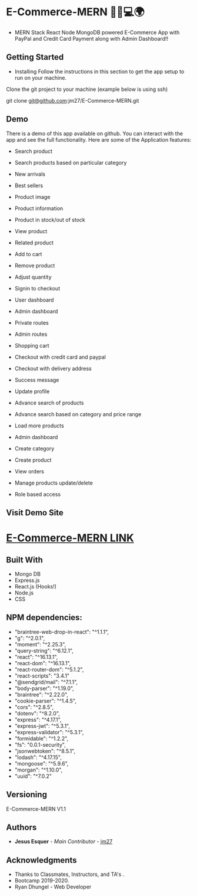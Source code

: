 # E-Commerce-MERN 🛒📱💻🌍

* MERN Stack React Node MongoDB powered E-Commerce App with PayPal and Credit Card Payment along with Admin Dashboard!! 

## Getting Started

* Installing
Follow the instructions in this section to get the app setup to run on your machine.

Clone the git project to your machine (example below is using ssh)

git clone git@github.com:jm27/E-Commerce-MERN.git

## Demo
There is a demo of this app available on github. You can interact with the app and see the full functionality. 
Here are some of the Application features:

* Search product

* Search products based on particular category

* New arrivals

* Best sellers

* Product image

* Product information

* Product in stock/out of stock

* View product

* Related product

* Add to cart

* Remove product

* Adjust quantity

* Signin to checkout

* User dashboard

* Admin dashboard

* Private routes

* Admin routes

* Shopping cart

* Checkout with credit card and paypal

* Checkout with delivery address

* Success message

* Update profile

* Advance search of products

* Advance search based on category and price range

* Load more products

* Admin dashboard

* Create category

* Create product

* View orders

* Manage products update/delete

* Role based access

## Visit Demo Site

[E-Commerce-MERN LINK](https://ecomlearnshop.com/ "Homepage")
======

## Built With

* Mongo DB
* Express.js
* React.js (Hooks!)
* Node.js
* CSS

## NPM dependencies:

* "braintree-web-drop-in-react": "^1.1.1",
* "g": "^2.0.1",
* "moment": "^2.25.3",
* "query-string": "^6.12.1",
* "react": "^16.13.1",
* "react-dom": "^16.13.1",
* "react-router-dom": "^5.1.2",
* "react-scripts": "3.4.1"
* "@sendgrid/mail": "^7.1.1",
* "body-parser": "^1.19.0",
* "braintree": "^2.22.0",
* "cookie-parser": "^1.4.5",
* "cors": "^2.8.5",
* "dotenv": "^8.2.0",
* "express": "^4.17.1",
* "express-jwt": "^5.3.1",
* "express-validator": "^5.3.1",
* "formidable": "^1.2.2",
* "fs": "0.0.1-security",
* "jsonwebtoken": "^8.5.1",
* "lodash": "^4.17.15",
* "mongoose": "^5.9.6",
* "morgan": "^1.10.0",
* "uuid": "^7.0.2"

## Versioning
E-Commerce-MERN V1.1

## Authors

* **Jesus Esquer** - *Main Contributor* - [jm27](https://github.com/jm27)


## Acknowledgments

* Thanks to Classmates, Instructors, and TA's .
* Bootcamp 2019-2020.
* Ryan Dhungel - Web Developer